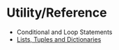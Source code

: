 # Utility/Reference
- Conditional and Loop Statements
- [Lists, Tuples and Dictionaries](https://github.com/danielrferreira/pySTETV/tree/add_lists_helper/Utility/Reference/Lists%20Tuples%20and%20Dictionaries)
